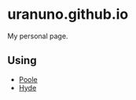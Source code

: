 # uranuno.github.io

My personal page.

## Using

- [Poole](http://getpoole.com)
- [Hyde](https://github.com/poole/hyde)
